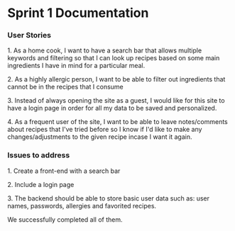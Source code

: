 <h1>Sprint 1 Documentation</h1>
<h3>User Stories</h3>
<p>1. As a home cook, I want to have a search bar that allows multiple keywords and filtering so that I can look up recipes based on some main ingredients I have in mind for a particular meal.</p>
<p>2. As a highly allergic person, I want to be able to filter out ingredients that cannot be in the recipes that I consume</p>
<p>3. Instead of always opening the site as a guest, I would like for this site to have a login page in order for all my data to be saved and personalized.</p>
<p>4. As a frequent user of the site, I want to be able to leave notes/comments about recipes that I've tried before so I know if I'd like to make any changes/adjustments to the given recipe incase I want it again.</p>
<h3>Issues to address</h3>
<p>1. Create a front-end with a search bar</p>
<p>2. Include a login page</p>
<p>3. The backend should be able to store basic user data such as: user names, passwords, allergies and favorited recipes.</p>
<p>We successfully completed all of them.</p>
